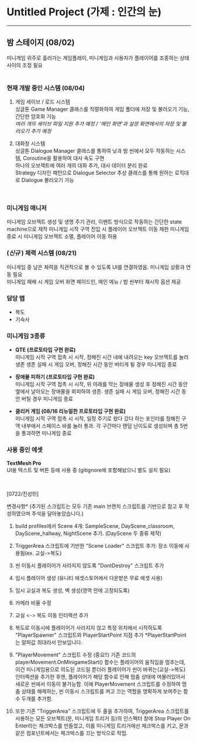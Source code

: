 # Untitled Project (가제 : 인간의 눈)
---


## 밤 스테이지 (08/02) ##
미니게임 위주로 흘러가는 게임플레이, 미니게임과 사용자가 플레이어를 조종하는 상태 사이의 조정 필요  
<br>

### 현재 개발 중인 시스템 (08/04)
1. 게임 세이브 / 로드 시스템  
싱글톤 Game Manager 클래스를 직렬화하여 게임 폴더에 저장 및 불러오기 기능, 간단한 암호화 기능  
*여러 개의 세이브 파일 지원 추가 예정 / '메인 화면'과 설정 화면에서의 저장 및 불러오기 추가 예정*

2. 대화창 시스템  
싱글톤 Dialogue Manager 클래스를 통하여 낮과 밤 씬에서 모두 작동하는 시스템, Coroutine을 활용하여 대사 속도 구현  
하나의 오브젝트에 여러 개의 대화 추가, 대사 데이터 분리 완료  
Strategy 디자인 패턴으로 Dialogue Selector 추상 클래스를 통해 원하는 로직대로 Dialogue 불러오기 가능

<br>

### 미니게임 매니저
미니게임 오브젝트 생성 및 생명 주기 관리, 이벤트 방식으로 작동하는 간단한 state machine으로 제작
미니게임 시작 구역 진입 시 플레이어 오브젝트 이동 제한
미니게임 종료 시 미니게임 오브젝트 소멸, 플레이어 이동 허용

### (*신규* ) 체력 시스템 (08/21)
미니게임 중 남은 체력을 직관적으로 볼 수 있도록 UI를 연결하였음. 미니게임 상황과 연동 필요  
미니게임 패배 시 게임 오버 화면 페이드인, 메인 메뉴 / 밤 씬부터 재시작 옵션 제공


### 담당 맵
- 복도
- 기숙사

### 미니게임 3종류
- **QTE (프로토타입 구현 완료)**  
미니게임 시작 구역 접촉 시 시작, 정해진 시간 내에 내려오는 key 오브젝트를 눌러 생존
생존 실패 시 게임 오버, 정해진 시간 동안 버티게 될 경우 미니게임 종료

- **장애물 피하기 (프로토타입 구현 완료)**   
미니게임 시작 구역 접촉 시 시작, 위 아래를 막는 장애물 생성 후 정해진 시간 동안 옆에서 날아오는 장애물을 회피하여 생존. 생존 실패 시 게임 오버, 정해진 시간 동안 버틸 경우 미니게임 종료

- **클리커 게임 (08/16 리뉴얼한 프로토타입 구현 완료)**  
미니게임 시작 구역 접촉 시 시작, 일정 주기로 왔다 갔다 하는 포인터를 정해진 구역 내부에서 스페이스 바를 눌러 통과.  각 구간마다 랜덤 난이도로 생성되며 총 5번을 통과하면 미니게임 종료

### 사용 중인 에셋
**TextMesh Pro**  
UI용 텍스트 및 버튼 등에 사용 중 (gitignore에 포함해놨으니 별도 설치 필요)   
   
<br>



[0722/진성민] 

변경사항* (추가된 스크립트는 모두 기존 main 브랜치 스크립트를 기반으로 참고 후 작성하였으며 주석을 달아놓았습니다.)

1. build profiles에서 Scene 4개: SampleScene, DayScene_classroom, DayScene_hallway, NightScene 추가. (DayScene 두 종류 제작)

2. TriggerArea 스크립트에 기반한 "Scene Loader" 스크립트 추가: 장소 이동에 사용됨(ex. 교실->복도)

3. 씬 이동시 플레이어가 사라지지 않도록 "DontDestroy" 스크립트 추가

4. 임시 플레이어 생성 (유니티 에셋스토어에서 다운받은 무료 에셋 사용)

5. 임시 교실과 복도 생성, 벽 생성(영역 안에 고정되도록)

6. 카메라 비율 수정

7. 교실 <-> 복도 이동 인터랙션 추가

8. 복도로 이동시에 플레이어가 사라지지 않고 특정 위치에서 시작하도록 "PlayerSpawner" 스크립트와 PlayerStartPoint 지점 추가
*PlayerStartPoint 는 알파값 최대라서 안보입니다. 

9. "PlayerMovement" 스크립트 수정 (중요!!) 기존 코드의 playerMovement.OnMinigameStart() 함수는 플레이어의 움직임을 멈추는데,
이건 미니게임용으로 의도된 코드일 뿐더러 플레이어가 씬이 바뀌는(교실->복도) 인터랙션을 추가한 후엔, 플레이어가 해당 함수로 인해 
멈춤 상태에 머물러있어서 새로운 씬에서 이동이 불가능함. 이에 PlayerMovement 스크립트를 수정하여 멈춤 상태를 해제하는, 
씬 이동시 스크립트를 켜고 끄는 역할을 명확하게 보여주는 함수 두개를 추가함.

10. 또한 기존 "TriggerArea" 스크립트에 두 줄을 추가하여, TriggerArea 스크립트를 사용하는 모든 오브젝트(문, 미니게임 트리거 등)의 인스펙터 
창에 Stop Player On Enter라는 체크박스를 만들었고, 이를 미니게임 트리거에선 체크박스를 키고, 문과 같은 컴포넌트에서는 체크박스를 끄는
방식으로 작업.

